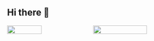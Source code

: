 ## Hi there 👋

<div style="display: flex; align-items: center;">
    <img src="https://i.pinimg.com/736x/f6/37/32/f6373270355ab8e024a7f78967425e68.jpg" style="width: 40%; height: auto;" />
    <img src="https://github-readme-stats.vercel.app/api?username=dijeungi&show_icons=true" style="width: 50%; height: auto; margin-right: 10px;" />
</div>
